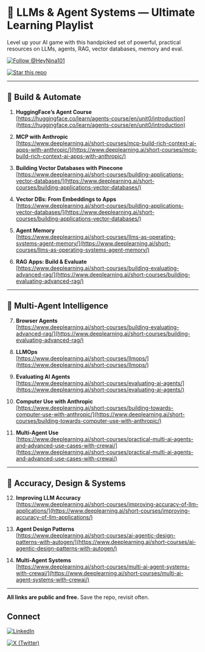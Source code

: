 # 🧠 LLMs & Agent Systems — Ultimate Learning Playlist

Level up your AI game with this handpicked set of powerful, practical resources on LLMs, agents, RAG, vector databases, memory and eval.

[![Follow @HeyNina101](https://img.shields.io/badge/Follow-%40HeyNina101-1da1f2?style=flat&logo=github)](https://github.com/HeyNina101)

[![Star this repo](https://img.shields.io/badge/⭐%20Star-_ai__agents__101-ffcc00?style=flat&logo=github)](https://github.com/HeyNina101/ai-agents-101)


---

## 🔧 Build & Automate

1. **HuggingFace’s Agent Course**  
   [https://huggingface.co/learn/agents-course/en/unit0/introduction](https://huggingface.co/learn/agents-course/en/unit0/introduction)

2. **MCP with Anthropic**  
   [https://www.deeplearning.ai/short-courses/mcp-build-rich-context-ai-apps-with-anthropic/](https://www.deeplearning.ai/short-courses/mcp-build-rich-context-ai-apps-with-anthropic/)

3. **Building Vector Databases with Pinecone**  
   [https://www.deeplearning.ai/short-courses/building-applications-vector-databases/](https://www.deeplearning.ai/short-courses/building-applications-vector-databases/)

4. **Vector DBs: From Embeddings to Apps**  
   [https://www.deeplearning.ai/short-courses/building-applications-vector-databases/](https://www.deeplearning.ai/short-courses/building-applications-vector-databases/)

5. **Agent Memory**  
   [https://www.deeplearning.ai/short-courses/llms-as-operating-systems-agent-memory/](https://www.deeplearning.ai/short-courses/llms-as-operating-systems-agent-memory/)

6. **RAG Apps: Build & Evaluate**  
   [https://www.deeplearning.ai/short-courses/building-evaluating-advanced-rag/](https://www.deeplearning.ai/short-courses/building-evaluating-advanced-rag/)

---

## 🧩 Multi-Agent Intelligence

7. **Browser Agents**  
   [https://www.deeplearning.ai/short-courses/building-evaluating-advanced-rag/](https://www.deeplearning.ai/short-courses/building-evaluating-advanced-rag/)

8. **LLMOps**  
   [https://www.deeplearning.ai/short-courses/llmops/](https://www.deeplearning.ai/short-courses/llmops/)

9. **Evaluating AI Agents**  
   [https://www.deeplearning.ai/short-courses/evaluating-ai-agents/](https://www.deeplearning.ai/short-courses/evaluating-ai-agents/)

10. **Computer Use with Anthropic**  
    [https://www.deeplearning.ai/short-courses/building-towards-computer-use-with-anthropic/](https://www.deeplearning.ai/short-courses/building-towards-computer-use-with-anthropic/)

11. **Multi-Agent Use**  
    [https://www.deeplearning.ai/short-courses/practical-multi-ai-agents-and-advanced-use-cases-with-crewai/](https://www.deeplearning.ai/short-courses/practical-multi-ai-agents-and-advanced-use-cases-with-crewai/)

---

## 🎯 Accuracy, Design & Systems

12. **Improving LLM Accuracy**  
    [https://www.deeplearning.ai/short-courses/improving-accuracy-of-llm-applications/](https://www.deeplearning.ai/short-courses/improving-accuracy-of-llm-applications/)

13. **Agent Design Patterns**  
    [https://www.deeplearning.ai/short-courses/ai-agentic-design-patterns-with-autogen/](https://www.deeplearning.ai/short-courses/ai-agentic-design-patterns-with-autogen/)

14. **Multi-Agent Systems**  
    [https://www.deeplearning.ai/short-courses/multi-ai-agent-systems-with-crewai/](https://www.deeplearning.ai/short-courses/multi-ai-agent-systems-with-crewai/)

---

**All links are public and free.** Save the repo, revisit often.


## Connect

[![LinkedIn](https://img.shields.io/badge/LinkedIn-ninadurann-blue?logo=linkedin&style=flat)](https://www.linkedin.com/in/ninadurann/)

[![X (Twitter)](https://img.shields.io/badge/X-HeyNina101-black?logo=x&style=flat)](https://twitter.com/HeyNina101)
